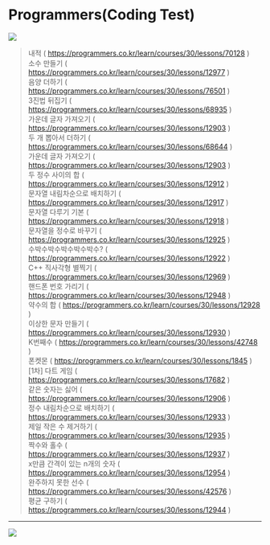 # Programmers(Coding Test)
<img src="https://img.shields.io/badge/C%2B%2B-00599C?style=flat-square&logo=C%2B%2B&logoColor=white"/>
 
> 내적 ( https://programmers.co.kr/learn/courses/30/lessons/70128 )   
> 소수 만들기 ( https://programmers.co.kr/learn/courses/30/lessons/12977 )  
> 음양 더하기 ( https://programmers.co.kr/learn/courses/30/lessons/76501 )  
> 3진법 뒤집기 ( https://programmers.co.kr/learn/courses/30/lessons/68935 )  
> 가운데 글자 가져오기 ( https://programmers.co.kr/learn/courses/30/lessons/12903 )  
> 두 개 뽑아서 더하기 ( https://programmers.co.kr/learn/courses/30/lessons/68644 )  
> 가운데 글자 가져오기 ( https://programmers.co.kr/learn/courses/30/lessons/12903 )  
> 두 정수 사이의 합 ( https://programmers.co.kr/learn/courses/30/lessons/12912 )  
> 문자열 내림차순으로 배치하기 ( https://programmers.co.kr/learn/courses/30/lessons/12917 )  
> 문자열 다루기 기본 ( https://programmers.co.kr/learn/courses/30/lessons/12918 )  
> 문자열을 정수로 바꾸기 ( https://programmers.co.kr/learn/courses/30/lessons/12925 )  
> 수박수박수박수박수박수? ( https://programmers.co.kr/learn/courses/30/lessons/12922 )  
> C++ 직사각형 별찍기 ( https://programmers.co.kr/learn/courses/30/lessons/12969 )  
> 핸드폰 번호 가리기 ( https://programmers.co.kr/learn/courses/30/lessons/12948 )  
> 약수의 합 ( https://programmers.co.kr/learn/courses/30/lessons/12928 )  
> 이상한 문자 만들기 ( https://programmers.co.kr/learn/courses/30/lessons/12930 )  
> K번째수 ( https://programmers.co.kr/learn/courses/30/lessons/42748 )  
> 폰켓몬 ( https://programmers.co.kr/learn/courses/30/lessons/1845 )  
> [1차] 다트 게임 ( https://programmers.co.kr/learn/courses/30/lessons/17682 )  
> 같은 숫자는 싫어 ( https://programmers.co.kr/learn/courses/30/lessons/12906 )  
> 정수 내림차순으로 배치하기 ( https://programmers.co.kr/learn/courses/30/lessons/12933 )  
> 제일 작은 수 제거하기 ( https://programmers.co.kr/learn/courses/30/lessons/12935 )  
> 짝수와 홀수 ( https://programmers.co.kr/learn/courses/30/lessons/12937 )  
> x만큼 간격이 있는 n개의 숫자 ( https://programmers.co.kr/learn/courses/30/lessons/12954 )  
> 완주하지 못한 선수 ( https://programmers.co.kr/learn/courses/30/lessons/42576 )  
> 평균 구하기 ( https://programmers.co.kr/learn/courses/30/lessons/12944 )  
---
<img src="https://img.shields.io/badge/Python-3776AB?style=flat-square&logo=Python&logoColor=white"/>   